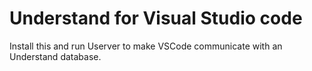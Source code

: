 # Understand for Visual Studio code

Install this and run Userver to make VSCode communicate with an Understand database.
